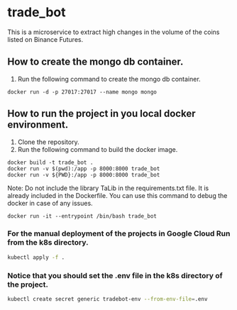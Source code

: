 # trade_bot
This is a microservice to extract high changes in the volume of the coins listed on Binance Futures.

## How to create the mongo db container.
1. Run the following command to create the mongo db container.

```
docker run -d -p 27017:27017 --name mongo mongo
```

## How to run the project in you local docker environment.
1. Clone the repository.
2. Run the following command to build the docker image.
```
docker build -t trade_bot .
docker run -v $(pwd):/app -p 8000:8000 trade_bot
docker run -v ${PWD}:/app -p 8000:8000 trade_bot 
```
Note: Do not include the library TaLib in the requirements.txt file. It is already included in the Dockerfile.
You can use this command to debug the docker in case of any issues.

```
docker run -it --entrypoint /bin/bash trade_bot
```

### For the manual deployment of the projects in Google Cloud Run from the k8s directory.
```bash
kubectl apply -f .
```
### Notice that you should set the .env file in the k8s directory of the project.
```bash
kubectl create secret generic tradebot-env --from-env-file=.env
```

